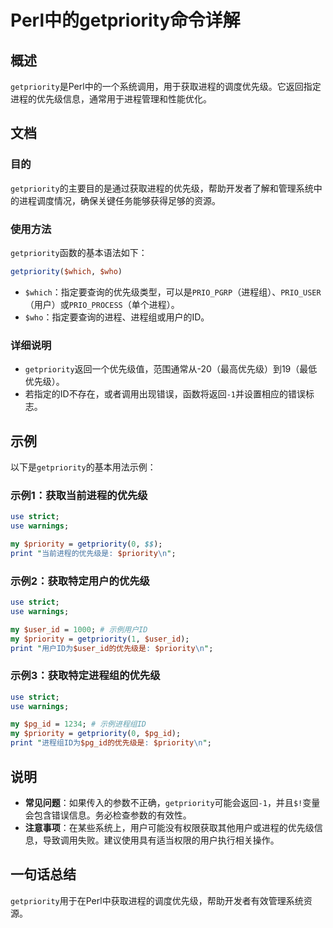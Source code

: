 <!--
Meta Description: # Perl中的getpriority命令详解 ## 概述 `getpriority`是Perl中的一个系统调用，用于获取进程的调度优先级。它返回指定进程的优先级信息，通常用于进程管理和性能优化。 ## 文档 ### 目的 `getpriority`的主要目的是通过获取进程的优先级，帮助开发者了解和...
Meta Keywords: getpriority, use, priority, perl, strict
-->

# Perl中的getpriority命令详解

## 概述
`getpriority`是Perl中的一个系统调用，用于获取进程的调度优先级。它返回指定进程的优先级信息，通常用于进程管理和性能优化。

## 文档
### 目的
`getpriority`的主要目的是通过获取进程的优先级，帮助开发者了解和管理系统中的进程调度情况，确保关键任务能够获得足够的资源。

### 使用方法
`getpriority`函数的基本语法如下：
```perl
getpriority($which, $who)
```
- `$which`：指定要查询的优先级类型，可以是`PRIO_PGRP`（进程组）、`PRIO_USER`（用户）或`PRIO_PROCESS`（单个进程）。
- `$who`：指定要查询的进程、进程组或用户的ID。

### 详细说明
- `getpriority`返回一个优先级值，范围通常从-20（最高优先级）到19（最低优先级）。
- 若指定的ID不存在，或者调用出现错误，函数将返回`-1`并设置相应的错误标志。

## 示例
以下是`getpriority`的基本用法示例：

### 示例1：获取当前进程的优先级
```perl
use strict;
use warnings;

my $priority = getpriority(0, $$);
print "当前进程的优先级是: $priority\n";
```

### 示例2：获取特定用户的优先级
```perl
use strict;
use warnings;

my $user_id = 1000; # 示例用户ID
my $priority = getpriority(1, $user_id);
print "用户ID为$user_id的优先级是: $priority\n";
```

### 示例3：获取特定进程组的优先级
```perl
use strict;
use warnings;

my $pg_id = 1234; # 示例进程组ID
my $priority = getpriority(0, $pg_id);
print "进程组ID为$pg_id的优先级是: $priority\n";
```

## 说明
- **常见问题**：如果传入的参数不正确，`getpriority`可能会返回`-1`，并且`$!`变量会包含错误信息。务必检查参数的有效性。
- **注意事项**：在某些系统上，用户可能没有权限获取其他用户或进程的优先级信息，导致调用失败。建议使用具有适当权限的用户执行相关操作。

## 一句话总结
`getpriority`用于在Perl中获取进程的调度优先级，帮助开发者有效管理系统资源。